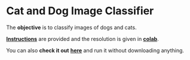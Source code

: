 # Cat and Dog Image Classifier

The **objective** is to classify images of dogs and cats.

[**Instructions**](https://github.com/LautaroOchotorena/Machine-Learning-with-Python-FreeCodeCamp/blob/main/Cat%20and%20Dog%20Image%20Classifier/Instructions.md) are provided and the resolution
is given in [**colab**](https://github.com/LautaroOchotorena/Machine-Learning-with-Python-FreeCodeCamp/blob/main/Cat%20and%20Dog%20Image%20Classifier/fcc_cat_dog.ipynb).

You can also **check it out** [**here**](https://colab.research.google.com/drive/1V4itZYhn-sRNqxMmWoCkP8rn-col0aZj?usp=sharing) and run it without downloading anything.
